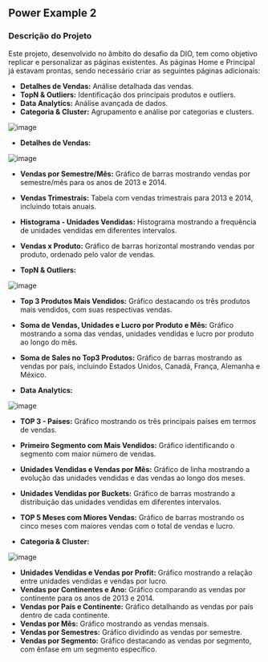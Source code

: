 ## Power Example 2

### Descrição do Projeto

Este projeto, desenvolvido no âmbito do desafio da DIO, tem como objetivo replicar e personalizar as páginas existentes. As páginas Home e Principal já estavam prontas, sendo necessário criar as seguintes páginas adicionais:

-  **Detalhes de Vendas:** Análise detalhada das vendas.
-  **TopN & Outliers:** Identificação dos principais produtos e outliers.
-  **Data Analytics:** Análise avançada de dados.
-  **Categoria & Cluster:** Agrupamento e análise por categorias e clusters.

![image](https://github.com/user-attachments/assets/7010e4b4-9d2a-47d9-b2be-ce9fa56692a9)

-  **Detalhes de Vendas:**

![image](https://github.com/user-attachments/assets/0a41b694-ac41-48b4-b4f8-5af300d1f2a7)

-  **Vendas por Semestre/Mês:** Gráfico de barras mostrando vendas por semestre/mês para os anos de 2013 e 2014.
-  **Vendas Trimestrais:** Tabela com vendas trimestrais para 2013 e 2014, incluindo totais anuais.
-  **Histograma - Unidades Vendidas:** Histograma mostrando a frequência de unidades vendidas em diferentes intervalos.
-  **Vendas x Produto:** Gráfico de barras horizontal mostrando vendas por produto, ordenado pelo valor de vendas.

-  **TopN & Outliers:**

![image](https://github.com/user-attachments/assets/e9a529d5-40c5-4391-ac75-960e7d9c802e)

-  **Top 3 Produtos Mais Vendidos:** Gráfico destacando os três produtos mais vendidos, com suas respectivas vendas.
-  **Soma de Vendas, Unidades e Lucro por Produto e Mês:** Gráfico mostrando a soma das vendas, unidades vendidas e lucro por produto ao longo do mês.
-  **Soma de Sales no Top3 Produtos:** Gráfico de barras mostrando as vendas por país, incluindo Estados Unidos, Canadá, França, Alemanha e México.

- **Data Analytics:**

![image](https://github.com/user-attachments/assets/ad4b1c7c-98e4-49f2-9d32-22977a220091)

-  **TOP 3 - Países:** Gráfico mostrando os três principais países em termos de vendas.
-  **Primeiro Segmento com Mais Vendidos:** Gráfico identificando o segmento com maior número de vendas.
-  **Unidades Vendidas e Vendas por Mês:** Gráfico de linha mostrando a evolução das unidades vendidas e das vendas ao longo dos meses.
-  **Unidades Vendidas por Buckets:** Gráfico de barras mostrando a distribuição das unidades vendidas em diferentes intervalos.
-  **TOP 5 Meses com Miores Vendas:** Gráfico de barras mostrando os cinco meses com maiores vendas com o total de vendas e lucro.


-  **Categoria & Cluster:**

![image](https://github.com/user-attachments/assets/4f396bb0-c31d-44a7-9fe8-d811dc3ffe1c)

-  **Unidades Vendidas e Vendas por Profit:** Gráfico mostrando a relação entre unidades vendidas e vendas por lucro.
-  **Vendas por Continentes e Ano:** Gráfico comparando as vendas por continente para os anos de 2013 e 2014.
-  **Vendas por País e Continente:** Gráfico detalhando as vendas por país dentro de cada continente.
-  **Vendas por Mês:** Gráfico mostrando as vendas mensais.
-  **Vendas por Semestres:** Gráfico dividindo as vendas por semestre.
-  **Vendas por Segmento:** Gráfico destacando as vendas por segmento, com ênfase em um segmento específico.
